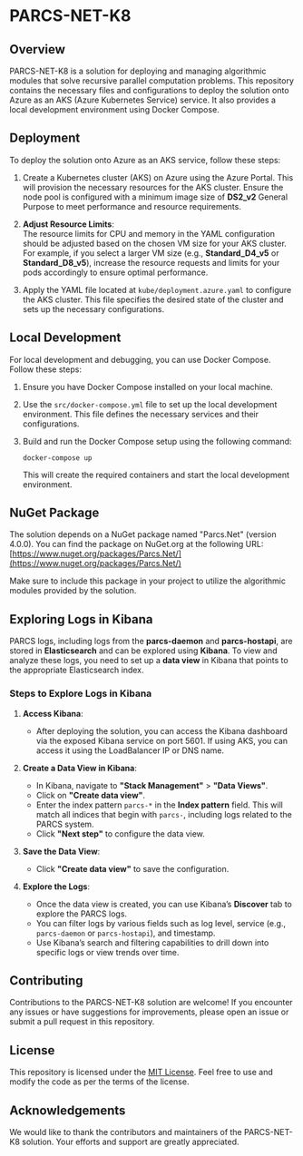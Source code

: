 # PARCS-NET-K8

## Overview
PARCS-NET-K8 is a solution for deploying and managing algorithmic modules that solve recursive parallel computation problems. This repository contains the necessary files and configurations to deploy the solution onto Azure as an AKS (Azure Kubernetes Service) service. It also provides a local development environment using Docker Compose.

## Deployment

To deploy the solution onto Azure as an AKS service, follow these steps:

1. Create a Kubernetes cluster (AKS) on Azure using the Azure Portal. This will provision the necessary resources for the AKS cluster. Ensure the node pool is configured with a minimum image size of **DS2_v2** General Purpose to meet performance and resource requirements.

2. **Adjust Resource Limits**:  
   The resource limits for CPU and memory in the YAML configuration should be adjusted based on the chosen VM size for your AKS cluster. For example, if you select a larger VM size (e.g., **Standard_D4_v5** or **Standard_D8_v5**), increase the resource requests and limits for your pods accordingly to ensure optimal performance. 

3. Apply the YAML file located at `kube/deployment.azure.yaml` to configure the AKS cluster. This file specifies the desired state of the cluster and sets up the necessary configurations.

## Local Development
For local development and debugging, you can use Docker Compose. Follow these steps:

1. Ensure you have Docker Compose installed on your local machine.

2. Use the `src/docker-compose.yml` file to set up the local development environment. This file defines the necessary services and their configurations.

3. Build and run the Docker Compose setup using the following command:
   ```
   docker-compose up
   ```

   This will create the required containers and start the local development environment.

## NuGet Package
The solution depends on a NuGet package named "Parcs.Net" (version 4.0.0). You can find the package on NuGet.org at the following URL: [https://www.nuget.org/packages/Parcs.Net/](https://www.nuget.org/packages/Parcs.Net/)

Make sure to include this package in your project to utilize the algorithmic modules provided by the solution.

## Exploring Logs in Kibana
PARCS logs, including logs from the **parcs-daemon** and **parcs-hostapi**, are stored in **Elasticsearch** and can be explored using **Kibana**. To view and analyze these logs, you need to set up a **data view** in Kibana that points to the appropriate Elasticsearch index.

### Steps to Explore Logs in Kibana

1. **Access Kibana**: 
   - After deploying the solution, you can access the Kibana dashboard via the exposed Kibana service on port 5601. If using AKS, you can access it using the LoadBalancer IP or DNS name.
   
2. **Create a Data View in Kibana**:
   - In Kibana, navigate to **"Stack Management"** > **"Data Views"**.
   - Click on **"Create data view"**.
   - Enter the index pattern `parcs-*` in the **Index pattern** field. This will match all indices that begin with `parcs-`, including logs related to the PARCS system.
   - Click **"Next step"** to configure the data view.

3. **Save the Data View**:
   - Click **"Create data view"** to save the configuration.

4. **Explore the Logs**:
   - Once the data view is created, you can use Kibana’s **Discover** tab to explore the PARCS logs.
   - You can filter logs by various fields such as log level, service (e.g., `parcs-daemon` or `parcs-hostapi`), and timestamp.
   - Use Kibana’s search and filtering capabilities to drill down into specific logs or view trends over time.


## Contributing
Contributions to the PARCS-NET-K8 solution are welcome! If you encounter any issues or have suggestions for improvements, please open an issue or submit a pull request in this repository.

## License
This repository is licensed under the [MIT License](LICENSE). Feel free to use and modify the code as per the terms of the license.

## Acknowledgements
We would like to thank the contributors and maintainers of the PARCS-NET-K8 solution. Your efforts and support are greatly appreciated.
